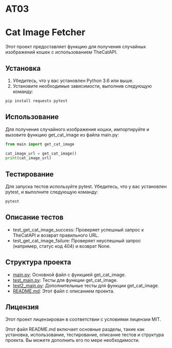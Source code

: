 # AT03
 
# Cat Image Fetcher

Этот проект предоставляет функцию для получения случайных изображений кошек с использованием TheCatAPI.

## Установка

1. Убедитесь, что у вас установлен Python 3.6 или выше.
2. Установите необходимые зависимости, выполнив следующую команду:

```bash
pip install requests pytest
```

## Использование

Для получения случайного изображения кошки, импортируйте и вызовите функцию get_cat_image из файла main.py:
```python
from main import get_cat_image

cat_image_url = get_cat_image()
print(cat_image_url)
```

## Тестирование

Для запуска тестов используйте pytest. Убедитесь, что у вас установлен pytest, и выполните следующую команду:
```bash
pytest
```

## Описание тестов

- test_get_cat_image_success: Проверяет успешный запрос к TheCatAPI и возврат     правильного URL.
- test_get_cat_image_failure: Проверяет неуспешный запрос (например, статус код 404) и возврат None.

## Структура проекта

- [main.py](main.py): Основной файл с функцией get_cat_image.
- [test_main.py](test_main.py): Тесты для функции get_cat_image.
- [test2_main.py](test2_main.py): Дополнительные тесты для функции get_cat_image.
- [README.md](README.md): Этот файл с описанием проекта.

## Лицензия

Этот проект лицензирован в соответствии с условиями лицензии MIT.

Этот файл README.md включает основные разделы, такие как установка, использование, тестирование, описание тестов и структура проекта. Вы можете дополнить его по мере необходимости.
